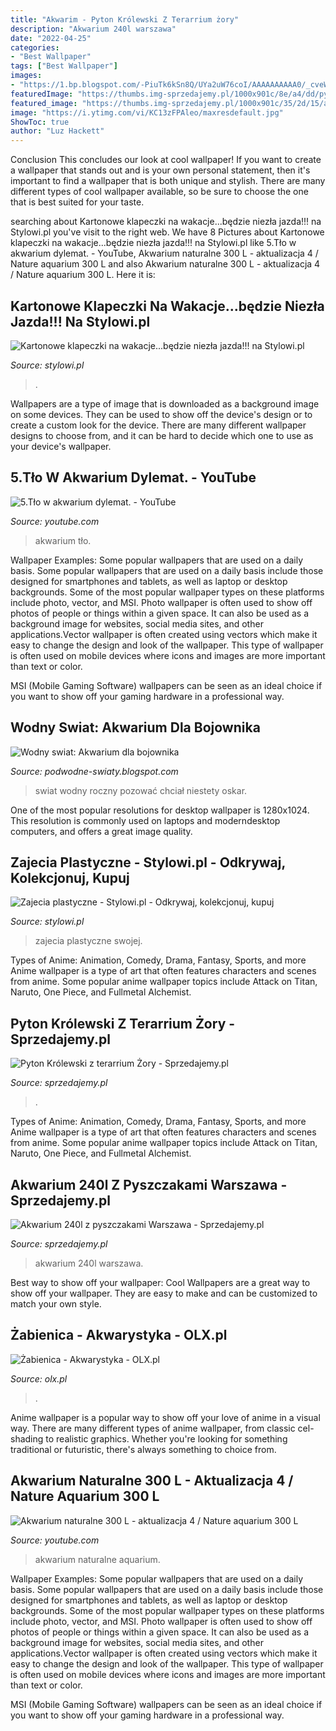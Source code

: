 ```yaml
---
title: "Akwarim - Pyton Królewski Z Terarrium żory"
description: "Akwarium 240l warszawa"
date: "2022-04-25"
categories:
- "Best Wallpaper"
tags: ["Best Wallpaper"]
images:
- "https://1.bp.blogspot.com/-PiuTk6kSn8Q/UYa2uW76coI/AAAAAAAAAA0/_cveWmn1kPw/s1600/betta2.JPG"
featuredImage: "https://thumbs.img-sprzedajemy.pl/1000x901c/8e/a4/dd/pyton-krolewski-z-terarrium-zory-482387813.jpg"
featured_image: "https://thumbs.img-sprzedajemy.pl/1000x901c/35/2d/15/akwarium-240l-z-pyszczakami-mazowieckie-warszawa-455913175.jpg"
image: "https://i.ytimg.com/vi/KC13zFPAleo/maxresdefault.jpg"
ShowToc: true
author: "Luz Hackett"
---
```



Conclusion
This concludes our look at cool wallpaper! If you want to create a wallpaper that stands out and is your own personal statement, then it's important to find a wallpaper that is both unique and stylish. There are many different types of cool wallpaper available, so be sure to choose the one that is best suited for your taste.

	

		
searching about Kartonowe klapeczki na wakacje...będzie niezła jazda!!! na Stylowi.pl you've visit to the right web. We have 8 Pictures about Kartonowe klapeczki na wakacje...będzie niezła jazda!!! na Stylowi.pl like 5.Tło w akwarium dylemat. - YouTube, Akwarium naturalne 300 L - aktualizacja 4 / Nature aquarium 300 L and also Akwarium naturalne 300 L - aktualizacja 4 / Nature aquarium 300 L. Here it is:
		
    
## Kartonowe Klapeczki Na Wakacje...będzie Niezła Jazda!!! Na Stylowi.pl

<img loading=lazy src="https://img2.stylowi.pl/images/items/s/201303/stylowi_pl_inne_wszystkie-mamy-kochaja-swoje-dzieci_4835766.jpg" onerror="this.onerror=null;this.src='https://tse1.mm.bing.net/th?id=OIP.Lt4s2FxC3F8a9yi7B6MxhQAAAA&amp;pid=15.1';" alt="Kartonowe klapeczki na wakacje...będzie niezła jazda!!! na Stylowi.pl">

_Source: stylowi.pl_

>. 

	

Wallpapers are a type of image that is downloaded as a background image on some devices. They can be used to show off the device's design or to create a custom look for the device. There are many different wallpaper designs to choose from, and it can be hard to decide which one to use as your device's wallpaper.

    
## 5.Tło W Akwarium Dylemat. - YouTube

<img loading=lazy src="https://i.ytimg.com/vi/YX2N-GBTc38/maxresdefault.jpg" onerror="this.onerror=null;this.src='https://tse4.mm.bing.net/th?id=OIP.05uIX_qnRMAUswbyTnNwewHaEK&amp;pid=15.1';" alt="5.Tło w akwarium dylemat. - YouTube">

_Source: youtube.com_

>akwarium tło. 

	

Wallpaper Examples: Some popular wallpapers that are used on a daily basis.
Some popular wallpapers that are used on a daily basis include those designed for smartphones and tablets, as well as laptop or desktop backgrounds. Some of the most popular wallpaper types on these platforms include photo, vector, and MSI. 
Photo wallpaper is often used to show off photos of people or things within a given space. It can also be used as a background image for websites, social media sites, and other applications.Vector wallpaper is often created using vectors which make it easy to change the design and look of the wallpaper. This type of wallpaper is often used on mobile devices where icons and images are more important than text or color. 

MSI (Mobile Gaming Software) wallpapers can be seen as an ideal choice if you want to show off your gaming hardware in a professional way.

    
## Wodny Swiat: Akwarium Dla Bojownika

<img loading=lazy src="https://1.bp.blogspot.com/-PiuTk6kSn8Q/UYa2uW76coI/AAAAAAAAAA0/_cveWmn1kPw/s1600/betta2.JPG" onerror="this.onerror=null;this.src='https://tse1.mm.bing.net/th?id=OIP.vO3I1VSU9k1b8Uqz-w6YxQAAAA&amp;pid=15.1';" alt="Wodny swiat: Akwarium dla bojownika">

_Source: podwodne-swiaty.blogspot.com_

>swiat wodny roczny pozować chciał niestety oskar. 

	

One of the most popular resolutions for desktop wallpaper is 1280x1024. This resolution is commonly used on laptops and moderndesktop computers, and offers a great image quality.

    
## Zajecia Plastyczne - Stylowi.pl - Odkrywaj, Kolekcjonuj, Kupuj

<img loading=lazy src="https://img2.stylowi.pl/images/items/s/201506/stylowi_pl_diy-zrob-to-sam_35681862.jpg" onerror="this.onerror=null;this.src='https://tse3.mm.bing.net/th?id=OIP.Pmpw59dLzYuEDwaiLGsEwgAAAA&amp;pid=15.1';" alt="Zajecia plastyczne - Stylowi.pl - Odkrywaj, kolekcjonuj, kupuj">

_Source: stylowi.pl_

>zajecia plastyczne swojej. 

	

Types of Anime: Animation, Comedy, Drama, Fantasy, Sports, and more
Anime wallpaper is a type of art that often features characters and scenes from anime. Some popular anime wallpaper topics include Attack on Titan, Naruto, One Piece, and Fullmetal Alchemist.

    
## Pyton Królewski Z Terarrium Żory - Sprzedajemy.pl

<img loading=lazy src="https://thumbs.img-sprzedajemy.pl/1000x901c/8e/a4/dd/pyton-krolewski-z-terarrium-zory-482387813.jpg" onerror="this.onerror=null;this.src='https://tse2.mm.bing.net/th?id=OIP.vq48ODkvybGNiiXYWrdfXQHaJ4&amp;pid=15.1';" alt="Pyton Królewski z terarrium Żory - Sprzedajemy.pl">

_Source: sprzedajemy.pl_

>. 

	

Types of Anime: Animation, Comedy, Drama, Fantasy, Sports, and more
Anime wallpaper is a type of art that often features characters and scenes from anime. Some popular anime wallpaper topics include Attack on Titan, Naruto, One Piece, and Fullmetal Alchemist.

    
## Akwarium 240l Z Pyszczakami Warszawa - Sprzedajemy.pl

<img loading=lazy src="https://thumbs.img-sprzedajemy.pl/1000x901c/35/2d/15/akwarium-240l-z-pyszczakami-mazowieckie-warszawa-455913175.jpg" onerror="this.onerror=null;this.src='https://tse3.mm.bing.net/th?id=OIP.bHqSQDPWVQdQBZ33A7r0ogHaEK&amp;pid=15.1';" alt="Akwarium 240l z pyszczakami Warszawa - Sprzedajemy.pl">

_Source: sprzedajemy.pl_

>akwarium 240l warszawa. 

	

Best way to show off your wallpaper:
Cool Wallpapers are a great way to show off your wallpaper. They are easy to make and can be customized to match your own style.

    
## Żabienica - Akwarystyka - OLX.pl

<img loading=lazy src="https://ireland.apollo.olxcdn.com/v1/files/d0gmuk287r0u-PL/image;s=644x461" onerror="this.onerror=null;this.src='https://tse2.mm.bing.net/th?id=OIP.SguXua3dGMHmaAhisYmaAwHaEK&amp;pid=15.1';" alt="Żabienica - Akwarystyka - OLX.pl">

_Source: olx.pl_

>. 

	

Anime wallpaper is a popular way to show off your love of anime in a visual way. There are many different types of anime wallpaper, from classic cel-shading to realistic graphics. Whether you're looking for something traditional or futuristic, there's always something to choice from.

    
## Akwarium Naturalne 300 L - Aktualizacja 4 / Nature Aquarium 300 L

<img loading=lazy src="https://i.ytimg.com/vi/KC13zFPAleo/maxresdefault.jpg" onerror="this.onerror=null;this.src='https://tse2.mm.bing.net/th?id=OIP.zkFR84mvOeQSuQvS3M9kIAHaEK&amp;pid=15.1';" alt="Akwarium naturalne 300 L - aktualizacja 4 / Nature aquarium 300 L">

_Source: youtube.com_

>akwarium naturalne aquarium. 

	

Wallpaper Examples: Some popular wallpapers that are used on a daily basis.
Some popular wallpapers that are used on a daily basis include those designed for smartphones and tablets, as well as laptop or desktop backgrounds. Some of the most popular wallpaper types on these platforms include photo, vector, and MSI. 
Photo wallpaper is often used to show off photos of people or things within a given space. It can also be used as a background image for websites, social media sites, and other applications.Vector wallpaper is often created using vectors which make it easy to change the design and look of the wallpaper. This type of wallpaper is often used on mobile devices where icons and images are more important than text or color. 

MSI (Mobile Gaming Software) wallpapers can be seen as an ideal choice if you want to show off your gaming hardware in a professional way.

